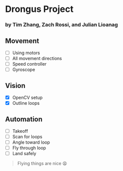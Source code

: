 # Drongus Project
### by Tim Zhang, Zach Rossi, and Julian Lioanag

## Movement

- [ ] Using motors
- [ ] All movement directions
- [ ] Speed controller
- [ ] Gyroscope

## Vision

- [x] OpenCV setup
- [x] Outline loops

## Automation

- [ ] Takeoff
- [ ] Scan for loops
- [ ] Angle toward loop
- [ ] Fly through loop
- [ ] Land safely

> Flying things are nice :weary:
